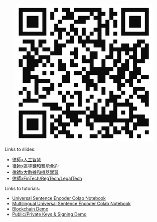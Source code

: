 <p align="center">
<img align="center" src="assets/qrcode.svg">
</p>

Links to slides:
* [律師x人工智慧](https://drive.google.com/file/d/1S6oi1L2O5jyTOkHCotqHNiVtd7QwPokU/view?usp=sharing)
* [律師x區塊鍊和智能合約](x.html)
* [律師x大數據和機器學習](x.html)
* [律師xFinTech/RegTech/LegalTech](x.html)

Links to tutorials:
* [Universal Sentence Encoder Colab Notebook](https://colab.research.google.com/github/markshope/AI-for-Lawyers-Beginner-Course/blob/master/AI_for_Lawyers_Contract_Clause_Similarity_Exercise.ipynb)
* [Multilingual Universal Sentence Encoder Colab Notebook](https://colab.research.google.com/github/markshope/AI-for-Lawyers-Beginner-Course/blob/master/Cross_Lingual_Similarity_with_TF_Hub_Multilingual_Universal_Encoder.ipynb)
* [Blockchain Demo](https://markshope.github.io/blockchain-demo/)
* [Public/Private Keys & Signing Demo](https://markshope.github.io/public-private-key-demo/)

